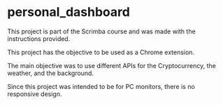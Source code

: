 # personal_dashboard

This project is part of the Scrimba course and was made with the instructions provided.

This project has the objective to be used as a Chrome extension. 

The main objective was to use different APIs for the Cryptocurrency, the weather, and the background.

Since this project was intended to be for PC monitors, there is no responsive design.
